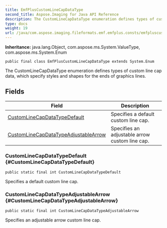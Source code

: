 ```yaml
---
title: EmfPlusCustomLineCapDataType
second_title: Aspose.Imaging for Java API Reference
description: The CustomLineCapDataType enumeration defines types of custom line cap data which specify styles and shapes for the ends of graphics lines.
type: docs
weight: 19
url: /java/com.aspose.imaging.fileformats.emf.emfplus.consts/emfpluscustomlinecapdatatype/
---
```

**Inheritance:**
java.lang.Object, com.aspose.ms.System.ValueType, com.aspose.ms.System.Enum
```
public final class EmfPlusCustomLineCapDataType extends System.Enum
```

The CustomLineCapDataType enumeration defines types of custom line cap data, which specify styles and shapes for the ends of graphics lines.
## Fields

| Field | Description |
| --- | --- |
| [CustomLineCapDataTypeDefault](#CustomLineCapDataTypeDefault) | Specifies a default custom line cap. |
| [CustomLineCapDataTypeAdjustableArrow](#CustomLineCapDataTypeAdjustableArrow) | Specifies an adjustable arrow custom line cap. |
### CustomLineCapDataTypeDefault {#CustomLineCapDataTypeDefault}
```
public static final int CustomLineCapDataTypeDefault
```


Specifies a default custom line cap.

### CustomLineCapDataTypeAdjustableArrow {#CustomLineCapDataTypeAdjustableArrow}
```
public static final int CustomLineCapDataTypeAdjustableArrow
```


Specifies an adjustable arrow custom line cap.

